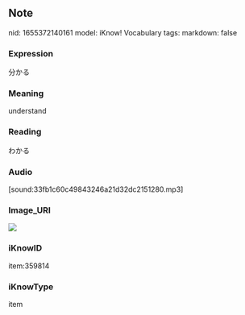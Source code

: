 ## Note
nid: 1655372140161
model: iKnow! Vocabulary
tags: 
markdown: false

### Expression
分かる

### Meaning
understand

### Reading
わかる

### Audio
[sound:33fb1c60c49843246a21d32dc2151280.mp3]

### Image_URI
<img src="912ef705fd8e081e6a65308c58b31a54.jpg">

### iKnowID
item:359814

### iKnowType
item
